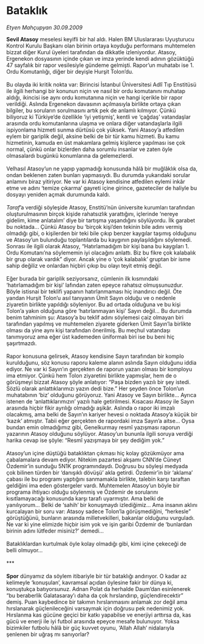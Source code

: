 # Bataklık

*Etyen Mahçupyan 30.09.2009*

<div class="taraf_structure_2col_1zq">
<div class="margen_n">



 <p><b>Sevil Atasoy</b> meselesi keyifli bir hal aldı. Halen BM Uluslararası Uyuşturucu Kontrol Kurulu Başkanı olan birinin ortaya koyduğu performans muhtemelen bizzat diğer Kurul üyeleri tarafından da dikkatle izleniyordur. Atasoy, Ergenekon dosyasının içinde çıkan ve imza yerinde kendi adının gözüktüğü 47 sayfalık bir rapor vesilesiyle gündeme gelmişti. Rapor’un muhatabı ise 1. Ordu Komutanlığı, diğer bir deyişle Hurşit Tolon’du. <br/><br/>Bu olayda iki kritik nokta var: Birincisi İstanbul Üniversitesi Adlî Tıp Enstitüsü ile ilgili herhangi bir konunun niçin ve nasıl bir ordu komutanını muhatap aldığı, ikincisi ise aynı ordu komutanına niçin ve hangi içerikle bir rapor verildiği. Aslında Ergenekon davasının açılmasıyla birlikte ortaya çıkan bilgiler, bu soruların sorulmasını artık pek de anlamlı kılmıyor. Çünkü biliyoruz ki Türkiye’de özellikle ‘iyi yetişmiş’, kentli ve ‘çağdaş’ vatandaşlar arasında ordu komutanlarına ulaşma ve onlara diğer vatandaşlarla ilgili ispiyonlama hizmeti sunma dürtüsü çok yüksek. Yani Atasoy’a atfedilen eylem bir gariplik değil, aksine belki de bir tür kamu hizmeti. Bu kamu hizmetinin, kamuda en üst makamlara gelmiş kişilerce yapılması ise çok normal, çünkü onlar bizlerden daha sorumlu insanlar ve zaten öyle olmasalardı bugünkü konumlarına da gelemezlerdi. <br/><br/>Velhasıl Atasoy’un ne yapıp yapmadığı konusunda hâlâ bir muğlâklık olsa da, ondan beklenen zaten bunları yapmasıydı. Bu durumda yukarıdaki sorular anlamını biraz yitiriyor. Ne var ki Atasoy kendisine atfedilen eylemi inkâr etme ve adını ‘temize çıkarma’ gayreti içine girince, gazeteciler de haliyle bu dosyayı yeniden açmak durumunda kaldı.<i> <br/><br/>Taraf</i>’a verdiği söyleşide Atasoy, Enstitü’nün üniversite kurumları tarafından oluşturulmasının birçok kişide rahatsızlık yarattığını, içlerinde ‘nereye gidelim, kime anlatalım’ diye bir tartışma yaşandığını söylüyordu. İlk garabet bu noktada... Çünkü Atasoy bu ‘birçok kişi’den tekinin bile adını vermiş olmadığı gibi, o kişilerden bir teki bile çıkıp benzer kaygılar taşımış olduğunu ve Atasoy’un bulunduğu toplantılarda bu kaygının paylaşıldığını söylemedi. Sonrası ile ilgili olarak Atasoy, “Hatırlamadığım bir kişi bana bu kaygıları 1. Ordu Komutanı’na söylememin iyi olacağını anlattı. Biz bu fikre çok kalabalık bir grup olarak vardık” diyor. Ancak yine o ‘çok kalabalık’ gruptan bir isme sahip değiliz ve onlardan hiçbiri çıkıp bu olayı teyit etmiş değil. <br/><br/>Eğer burada bir gariplik seziyorsanız, cümlenin ilk kısmındaki ‘hatırlamadığım bir kişi’ lafından zaten epeyce rahatsız olmuşsunuzdur. Böyle istisnai bir teklifi yapanın hatırlanmaması hiç inandırıcı değil. Öte yandan Hurşit Tolon’u asıl tanıyanın Ümit Sayın olduğu ve o nedenle ziyaretin birlikte yapıldığı söyleniyor. Bu ad ortada olduğuna ve bu kişi Tolon’a yakın olduğuna göre ‘hatırlanmayan kişi’ Sayın değil... Bu durumda benim tahminim şu: Atasoy’a bu teklif adını söylemesi caiz olmayan biri tarafından yapılmış ve muhtemelen ziyarete giderken Ümit Sayın’la birlikte olması da yine aynı kişi tarafından önerilmiş. Bu meçhul vatandaşı tanımıyoruz ama eğer üst kademeden üniformalı biri ise bu beni hiç şaşırtmazdı. <br/><br/>Rapor konusuna gelirsek, Atasoy kendisine Sayın tarafından bir komplo kurulduğunu, söz konusu raporu kaleme alanın aslında Sayın olduğunu iddia ediyor. Ne var ki Sayın’ın gerçekten de raporun yazarı olması bir komployu ima etmiyor. Çünkü hem Tolon ziyaretini birlikte yapmışlar, hem de o görüşmeyi bizzat Atasoy şöyle anlatıyor: “Paşa bizden yazılı bir şey istedi. Sözlü olarak anlattıklarımızı yazın dedi bize.” Her şeyden önce Tolon’un muhatabının ‘biz’ olduğunu görüyoruz. Yani Atasoy ve Sayın birlikte... Ayrıca istenen de ‘anlattıklarımızın’ yazılı hale getirilmesi. Kısacası Atasoy ile Sayın arasında hiçbir fikir ayrılığı olmadığı aşikâr. Aslında o rapor iki imzalı olacakmış, ama belki de Sayın’ın kariyer hevesi o noktada Atasoy’a küçük bir ‘kazık’ atmıştır. Tabii eğer gerçekten de rapordaki imza Sayın’a aitse... Oysa bundan emin olmadığımız gibi, Genelkurmay resmî yazışması raporun yazarının Atasoy olduğunu söylüyor. Atasoy’un bununla ilgili soruya verdiği harika cevap ise şöyle: “Resmî yazışmaya bir şey dediğim yok.” <br/><br/>Atasoy’un içine düştüğü bataklıktan çıkması hiç kolay gözükmüyor ama çabalamalara devam ediyor. Nitekim pazartesi akşamı CNN’de Cüneyt Özdemir’in sunduğu 5N1K programındaydı. Doğrusu bu söyleşi medyada çok bilinen türden bir ‘danışıklı dövüşü’ akla getirdi. Özdemir’in bir ‘aklama’ çabası ile bu programı yaptığını sanmamakla birlikte, talebin karşı taraftan geldiğini ima eden göstergeler vardı. Muhtemelen Atasoy’un böyle bir programa ihtiyacı olduğu söylenmiş ve Özdemir de sorularını kısıtlamayacağı konusunda karşı tarafı uyarmıştır. Ama belki de yanılıyorum... Belki de ‘sahih’ bir konuşmaydı izlediğimiz... Ama insanın aklını kurcalayan bir soru var: Atasoy sadece Tolon’la görüşmediğini, “herkesle” görüştüğünü, bunların arasında milletvekilleri, bakanlar olduğunu vurguladı. Ne var ki yine elimizde hiçbir isim yok ve işin garibi Özdemir de ‘bunlardan birinin adını lütfeder misiniz?’ demedi... <br/><br/>Bataklıklardan kurtulmak öyle kolay olmadığı gibi, kimi içine çekeceği de belli olmuyor... <br/><br/>***<b> <br/><br/>Spor</b> dünyamız da söylem itibariyle bir tür bataklığı andırıyor. O kadar az kelimeyle ‘konuşulan’, kavramsal açıdan öylesine fakir bir dünya ki, konuştukça batıyorsunuz. Adnan Polat da herhalde Daum’dan esinlenerek “bu beraberlik Galatasaray’ı daha da çok hırslandırıp, güçlendirecektir” demiş. Puan kaybedince bir takımın hırslanmasını anlamak zor değil ama hırslanarak güçlenileceğini varsaymak için doğrusu pek nedenimiz yok. Hırslanma kas gücüne geçici bir katkı yapabilse ve enerjiyi arttırsa da, kas gücü ve enerji ile iyi futbol arasında epeyce mesafe bulunuyor. Yoksa bizimkiler futbolu hâlâ bir güç kuvvet oyunu, ‘Allah Allah’ nidalarıyla şenlenen bir uğraş mı sanıyorlar?</p>
<br/>
<br/>
<br/>



<br/>


<div id="taraf_not">
</div>

</div>


</div>
